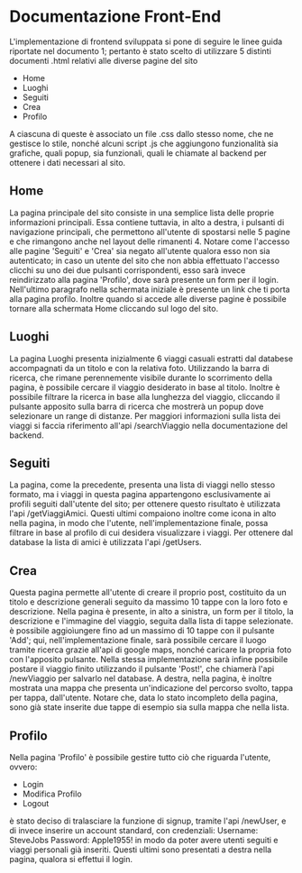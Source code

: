 # Documentazione Front-End

L'implementazione di frontend sviluppata si pone di seguire le linee guida riportate nel documento 1; pertanto è stato scelto di utilizzare 5 distinti documenti .html relativi alle diverse pagine del sito

- Home
- Luoghi
- Seguiti
- Crea
- Profilo

A ciascuna di queste è associato un file .css dallo stesso nome, che ne gestisce lo stile, nonché alcuni script .js che aggiungono funzionalità sia grafiche, quali popup, sia funzionali, quali le chiamate al backend per ottenere i dati necessari al sito.

## Home

La pagina principale del sito consiste in una semplice lista delle proprie informazioni principali. Essa contiene tuttavia, in alto a destra, i pulsanti di navigazione principali, che permettono all'utente di spostarsi nelle 5 pagine e che rimangono anche nel layout delle rimanenti 4.
Notare come l'accesso alle pagine 'Seguiti' e 'Crea' sia negato all'utente qualora esso non sia autenticato; in caso un utente del sito che non abbia effettuato l'accesso clicchi su uno dei due pulsanti corrispondenti, esso sarà invece reindirizzato alla pagina 'Profilo', dove sarà presente un form per il login. Nell'ultimo paragrafo nella schermata iniziale è presente un link che ti porta alla pagina profilo.
Inoltre quando si accede alle diverse pagine è possibile tornare alla schermata Home cliccando sul logo del sito.

## Luoghi
La pagina Luoghi presenta inizialmente 6 viaggi casuali estratti dal databese accompagnati da un titolo e con la relativa foto.
Utilizzando la barra di ricerca, che rimane perennemente visibile durante lo scorrimento della pagina, è possibile cercare il viaggio desiderato in base al titolo. Inoltre è possibile filtrare la ricerca in base alla lunghezza del viaggio, cliccando il pulsante apposito sulla barra di ricerca che mostrerà un popup dove selezionare un range di distanze.
Per maggiori informazioni sulla lista dei viaggi si faccia riferimento all'api /searchViaggio nella documentazione del backend.

## Seguiti
La pagina, come la precedente, presenta una lista di viaggi nello stesso formato, ma i viaggi in questa pagina appartengono esclusivamente ai profili seguiti dall'utente del sito; per ottenere questo risultato è utilizzata l'api /getViaggiAmici. 
Questi ultimi compaiono inoltre come icona in alto nella pagina, in modo che l'utente, nell'implementazione finale, possa filtrare in base al profilo di cui desidera visualizzare i viaggi. Per ottenere dal database la lista di amici è utilizzata l'api /getUsers.

## Crea
Questa pagina permette all'utente di creare il proprio post, costituito da un titolo e descrizione generali seguito da massimo 10 tappe con la loro foto e descrizione.
Nella pagina è presente, in alto a sinistra, un form per il titolo, la descrizione e l'immagine del viaggio, seguita dalla lista di tappe selezionate.
è possibile aggioìungere fino ad un massimo di 10 tappe con il pulsante 'Add'; qui, nell'implementazione finale, sarà possibile cercare il luogo tramite ricerca grazie all'api di google maps, nonché caricare la propria foto con l'apposito pulsante. Nella stessa implementazione sarà infine possibile postare il viaggio finito utilizzando il pulsante 'Post!', che chiamerà l'api /newViaggio per salvarlo nel database.
A destra, nella pagina, è inoltre mostrata una mappa che presenta un'indicazione del percorso svolto, tappa per tappa, dall'utente.
Notare che, data lo stato incompleto della pagina, sono già state inserite due tappe di esempio sia sulla mappa che nella lista.

## Profilo
Nella pagina 'Profilo' è possibile gestire tutto ciò che riguarda l'utente, ovvero:
- Login
- Modifica Profilo
- Logout

è stato deciso di tralasciare la funzione di signup, tramite l'api /newUser, e di invece inserire un account standard, con credenziali:
Username: SteveJobs
Password: Apple1955!
in modo da poter avere utenti seguiti e viaggi personali già inseriti.
Questi ultimi sono presentati a destra nella pagina, qualora si effettui il login.